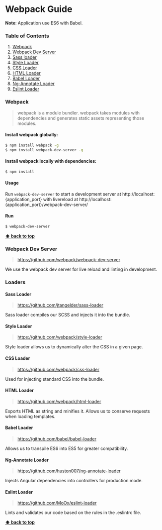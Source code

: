 # Webpack Guide

**Note**: Application use ES6 with Babel.

### Table of Contents
  1. [Webpack](#webpack)
  1. [Webpack Dev Server](#webpack-dev-server)
  1. [Sass loader](#sass-loader)
  1. [Style Loader](#style-loader)
  1. [CSS Loader](#css-loader)
  1. [HTML Loader](#html-loader)
  1. [Babel Loader](#babel-loader)
  1. [Ng-Annotate Loader](#ngAnnotate-loader)
  1. [Eslint Loader](#eslint-loader)

### Webpack

> webpack is a module bundler. webpack takes modules with dependencies and generates static assets representing those modules.

#### Install webpack globally:

```bash
$ npm install webpack -g
$ npm install webpack-dev-server -g
```

#### Install webpack locally with dependencies:

```bash
$ npm install
```

#### Usage

Run `webpack-dev-server` to start a development server at http://localhost:{application_port} with livereload
at http://localhost:{application_port}/webpack-dev-server/

#### Run

```bash
$ webpack-dev-server
```

**[⬆ back to top](#table-of-contents)**

### Webpack Dev Server
> https://github.com/webpack/webpack-dev-server

We use the webpack dev server for live reload and linting in development.

### Loaders

#### Sass Loader
> https://github.com/jtangelder/sass-loader

Sass loader compiles our SCSS and injects it into the bundle.

#### Style Loader
> https://github.com/webpack/style-loader

Style loader allows us to dynamically alter the CSS in a given page.

#### CSS Loader
> https://github.com/webpack/css-loader

Used for injecting standard CSS into the bundle.

#### HTML Loader
> https://github.com/webpack/html-loader

Exports HTML as string and minifies it. Allows us to conserve requests when loading templates.

#### Babel Loader
> https://github.com/babel/babel-loader

Allows us to transpile ES6 into ES5 for greater compatibility.

#### Ng-Annotate Loader
> https://github.com/huston007/ng-annotate-loader

Injects Angular dependencies into controllers for production mode.

#### Eslint Loader
> https://github.com/MoOx/eslint-loader

Lints and validates our code based on the rules in the .eslintrc file.

**[⬆ back to top](#table-of-contents)**
